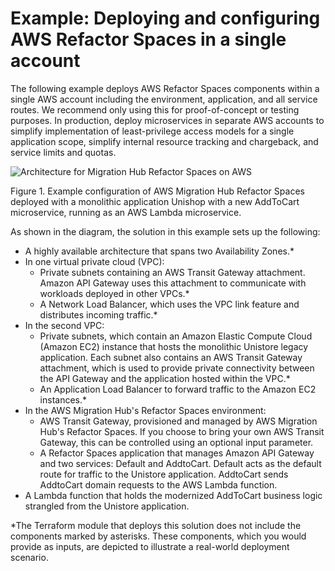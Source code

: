# Example: Deploying and configuring AWS Refactor Spaces in a single account

The following example deploys AWS Refactor Spaces components within a single AWS account including the environment, application, and all service routes. We recommend only using this for proof-of-concept or testing purposes. In production, deploy microservices in separate AWS accounts to simplify implementation of least-privilege access models for a single application scope, simplify internal resource tracking and chargeback, and service limits and quotas. 

![Architecture for Migration Hub Refactor Spaces on AWS](https://raw.githubusercontent.com/aws-ia/terraform-awscc-refactorspaces/main/images/aws_migration_hub_refactor_spaces_basic.png)

Figure 1. Example configuration of AWS Migration Hub Refactor Spaces deployed with a monolithic application Unishop with a new AddToCart microservice, running as an AWS Lambda microservice.

As shown in the diagram, the solution in this example sets up the following:

* A highly available architecture that spans two Availability Zones.*
* In one virtual private cloud (VPC):
    * Private subnets containing an AWS Transit Gateway attachment. Amazon API Gateway uses this attachment to communicate with workloads deployed in other VPCs.*
    * A Network Load Balancer, which uses the VPC link feature and distributes incoming traffic.*
* In the second VPC:
    * Private subnets, which contain an Amazon Elastic Compute Cloud (Amazon EC2) instance that hosts the monolithic Unistore legacy application. Each subnet also contains an AWS Transit Gateway attachment, which is used to provide private connectivity between the API Gateway and the application hosted within the VPC.*
    * An Application Load Balancer to forward traffic to the Amazon EC2 instances.*
* In the AWS Migration Hub's Refactor Spaces environment:
    * AWS Transit Gateway, provisioned and managed by AWS Migration Hub's Refactor Spaces. If you choose to bring your own AWS Transit Gateway, this can be controlled using an optional input parameter.
    * A Refactor Spaces application that manages Amazon API Gateway and two services: Default and AddtoCart. Default acts as the default route for traffic to the Unistore application. AddtoCart sends AddtoCart domain requests to the AWS Lambda function.
* A Lambda function that holds the modernized AddToCart business logic strangled from the Unistore application.

*The Terraform module that deploys this solution does not include the components marked by asterisks. These components, which you would provide as inputs, are depicted to illustrate a real-world deployment scenario.
